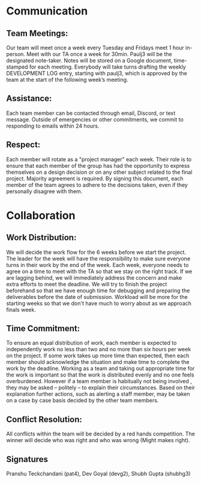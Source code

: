 # Communication
## Team Meetings: 
Our team will meet once a week every Tuesday and Fridays meet 1 hour in-person. Meet with our TA once a week for 30min. Paulj3 will be the designated note-taker. Notes will be stored on a Google document, time-stamped for each meeting. Everybody will take turns drafting the weekly DEVELOPMENT LOG entry, starting with paulj3, which is approved by the team at the start of the following week’s meeting.
## Assistance:
 Each team member can be contacted through email, Discord, or text message. Outside of emergencies or other commitments, we commit to responding to emails within 24 hours.
## Respect:
 Each member will rotate as a "project manager" each week. Their role is to ensure that each member of the group has had the opportunity to express themselves on a design decision or on any other subject related to the final project. Majority agreement is required. By signing this document, each member of the team agrees to adhere to the decisions taken, even if they personally disagree with them.
 
 
 
 
 
 
 
# Collaboration
## Work Distribution: 
We will decide the work flow for the 6 weeks before we start the project. The leader for the week will have the responsibility to make sure everyone turns in their work by the end of the week. Each week, everyone needs to agree on a time to meet with the TA so that we stay on the right track. If we are lagging behind, we will immediately address the concern and make extra efforts to meet the deadline. We will try to finish the project beforehand so that we have enough time for debugging and preparing the deliverables before the date of submission. Workload will be more for the starting weeks so that we don't have much to worry about as we approach finals week.
## Time Commitment: 
To ensure an equal distribution of work, each member is expected to independently work no less than two and no more than six hours per week on the project. If some work takes up more time than expected, then each member should acknowledge the situation and make time to complete the work by the deadline. Working as a team and taking out appropriate time for the work is important so that the work is distributed evenly and no one feels overburdened.
However if a team member is habitually not being involved , they may be asked – politely – to explain their circumstances. Based on their explanation further actions, such as alerting a staff member, may be taken on a case by case basis decided by the other team members.
## Conflict Resolution: 
All conflicts within the team will be decided by a red hands competition. The winner will decide who was right and who was wrong (Might makes right).
## Signatures
Pranshu Teckchandani (pat4), Dev Goyal (devg2), Shubh Gupta (shubhg3)

